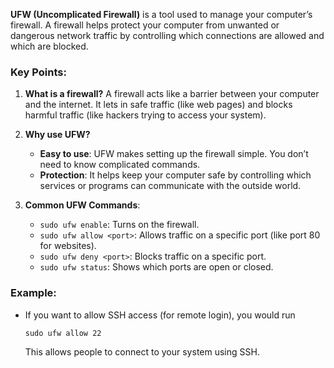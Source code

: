 
**UFW (Uncomplicated Firewall)** is a tool used to manage your computer’s firewall. A firewall helps protect your computer from unwanted or dangerous network traffic by controlling which connections are allowed and which are blocked.

### Key Points:

1. **What is a firewall?** A firewall acts like a barrier between your computer and the internet. It lets in safe traffic (like web pages) and blocks harmful traffic (like hackers trying to access your system).
    
2. **Why use UFW?**
    
    - **Easy to use**: UFW makes setting up the firewall simple. You don’t need to know complicated commands.
    - **Protection**: It helps keep your computer safe by controlling which services or programs can communicate with the outside world.
3. **Common UFW Commands**:
    
    - `sudo ufw enable`: Turns on the firewall.
    - `sudo ufw allow <port>`: Allows traffic on a specific port (like port 80 for websites).
    - `sudo ufw deny <port>`: Blocks traffic on a specific port.
    - `sudo ufw status`: Shows which ports are open or closed.

### Example:

- If you want to allow SSH access (for remote login), you would run
    
    `sudo ufw allow 22`
    
    This allows people to connect to your system using SSH.